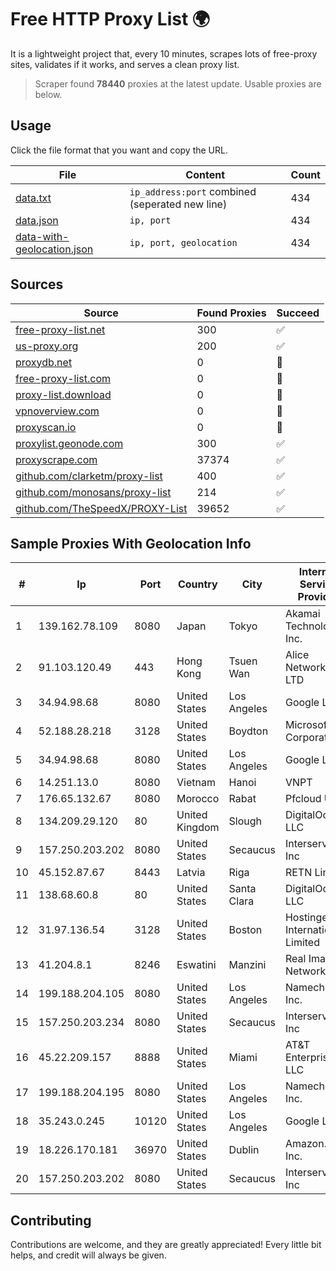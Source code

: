 
# Free HTTP Proxy List 🌍

It is a lightweight project that, every 10 minutes, scrapes lots of free-proxy sites, validates if it works, and serves a clean proxy list.


> Scraper found **78440** proxies at the latest update. Usable proxies are below.

## Usage

Click the file format that you want and copy the URL.


|File|Content|Count|
|----|-------|-----|
|[data.txt](https://raw.githubusercontent.com/themiralay/Proxy-List-World/master/data.txt)|`ip_address:port` combined (seperated new line)|434|
|[data.json](https://raw.githubusercontent.com/themiralay/Proxy-List-World/master/data.json)|`ip, port`|434|
|[data-with-geolocation.json](https://raw.githubusercontent.com/themiralay/Proxy-List-World/master/data-with-geolocation.json)|`ip, port, geolocation`|434|

## Sources

|Source|Found Proxies|Succeed|
|------|-------------|-------|
|[free-proxy-list.net](https://free-proxy-list.net)|300|✅|
|[us-proxy.org](https://www.us-proxy.org)|200|✅|
|[proxydb.net](http://proxydb.net)|0|🚫|
|[free-proxy-list.com](https://free-proxy-list.com/?page=&port=&type%5B%5D=http&type%5B%5D=https&up_time=0&search=Search)|0|🚫|
|[proxy-list.download](https://www.proxy-list.download/HTTP)|0|🚫|
|[vpnoverview.com](https://vpnoverview.com/privacy/anonymous-browsing/free-proxy-servers)|0|🚫|
|[proxyscan.io](https://www.proxyscan.io)|0|🚫|
|[proxylist.geonode.com](https://proxylist.geonode.com/api/proxy-list?limit=300&page=1&sort_by=lastChecked&sort_type=desc&protocols=http,https)|300|✅|
|[proxyscrape.com](https://api.proxyscrape.com/v2/?request=displayproxies&protocol=http&timeout=10000&country=all&ssl=all&anonymity=all)|37374|✅|
|[github.com/clarketm/proxy-list](https://raw.githubusercontent.com/clarketm/proxy-list/master/proxy-list-raw.txt)|400|✅|
|[github.com/monosans/proxy-list](https://raw.githubusercontent.com/monosans/proxy-list/main/proxies/http.txt)|214|✅|
|[github.com/TheSpeedX/PROXY-List](https://raw.githubusercontent.com/TheSpeedX/PROXY-List/master/http.txt)|39652|✅|


## Sample Proxies With Geolocation Info

|#|Ip|Port|Country|City|Internet Service Provider|
|-|--|----|-------|----|-------------------------|
|1|139.162.78.109|8080|Japan|Tokyo|Akamai Technologies, Inc.|
|2|91.103.120.49|443|Hong Kong|Tsuen Wan|Alice Networks LTD|
|3|34.94.98.68|8080|United States|Los Angeles|Google LLC|
|4|52.188.28.218|3128|United States|Boydton|Microsoft Corporation|
|5|34.94.98.68|8080|United States|Los Angeles|Google LLC|
|6|14.251.13.0|8080|Vietnam|Hanoi|VNPT|
|7|176.65.132.67|8080|Morocco|Rabat|Pfcloud UG|
|8|134.209.29.120|80|United Kingdom|Slough|DigitalOcean, LLC|
|9|157.250.203.202|8080|United States|Secaucus|Interserver, Inc|
|10|45.152.87.67|8443|Latvia|Riga|RETN Limited|
|11|138.68.60.8|80|United States|Santa Clara|DigitalOcean, LLC|
|12|31.97.136.54|3128|United States|Boston|Hostinger International Limited|
|13|41.204.8.1|8246|Eswatini|Manzini|Real Image Network|
|14|199.188.204.105|8080|United States|Los Angeles|Namecheap, Inc.|
|15|157.250.203.234|8080|United States|Secaucus|Interserver, Inc|
|16|45.22.209.157|8888|United States|Miami|AT&T Enterprises, LLC|
|17|199.188.204.195|8080|United States|Los Angeles|Namecheap, Inc.|
|18|35.243.0.245|10120|United States|Los Angeles|Google LLC|
|19|18.226.170.181|36970|United States|Dublin|Amazon.com, Inc.|
|20|157.250.203.202|8080|United States|Secaucus|Interserver, Inc|



## Contributing

Contributions are welcome, and they are greatly appreciated! Every
little bit helps, and credit will always be given.

